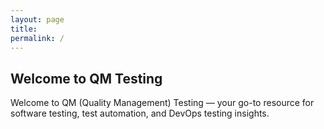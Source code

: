 ```yaml
---
layout: page
title: 
permalink: /
---
```


## Welcome to QM Testing

Welcome to QM (Quality Management) Testing — your go-to resource for software testing, test automation, and DevOps testing insights.
